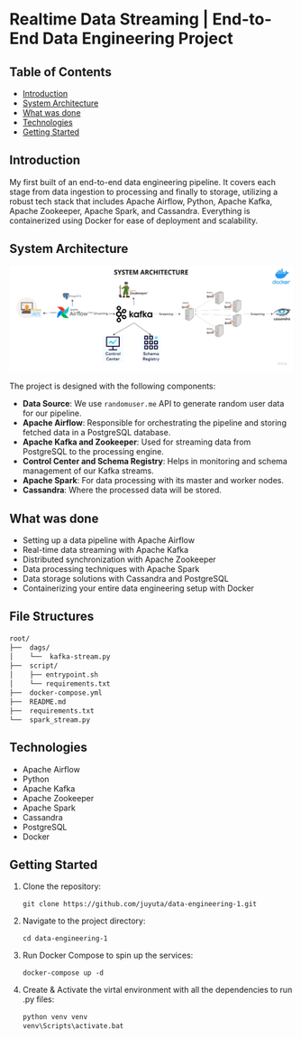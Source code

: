 # Realtime Data Streaming | End-to-End Data Engineering Project

## Table of Contents
- [Introduction](#introduction)
- [System Architecture](#system-architecture)
- [What was done](#what-was-done)
- [Technologies](#technologies)
- [Getting Started](#getting-started)

## Introduction

My first built of an end-to-end data engineering pipeline. It covers each stage from data ingestion to processing and finally to storage, utilizing a robust tech stack that includes Apache Airflow, Python, Apache Kafka, Apache Zookeeper, Apache Spark, and Cassandra. Everything is containerized using Docker for ease of deployment and scalability.

## System Architecture

![System Architecture](https://github.com/juyuta/data-engineering-1/blob/main/Data%20engineering%20architecture.png)

The project is designed with the following components:

- **Data Source**: We use `randomuser.me` API to generate random user data for our pipeline.
- **Apache Airflow**: Responsible for orchestrating the pipeline and storing fetched data in a PostgreSQL database.
- **Apache Kafka and Zookeeper**: Used for streaming data from PostgreSQL to the processing engine.
- **Control Center and Schema Registry**: Helps in monitoring and schema management of our Kafka streams.
- **Apache Spark**: For data processing with its master and worker nodes.
- **Cassandra**: Where the processed data will be stored.

## What was done

- Setting up a data pipeline with Apache Airflow
- Real-time data streaming with Apache Kafka
- Distributed synchronization with Apache Zookeeper
- Data processing techniques with Apache Spark
- Data storage solutions with Cassandra and PostgreSQL
- Containerizing your entire data engineering setup with Docker

## File Structures

```
root/ 
├──  dags/ 
│    └──  kafka-stream.py 
├──  script/ 
│    ├── entrypoint.sh
│    └── requirements.txt
├──  docker-compose.yml
├──  README.md
├──  requirements.txt
└──  spark_stream.py
```

## Technologies

- Apache Airflow
- Python
- Apache Kafka
- Apache Zookeeper
- Apache Spark
- Cassandra
- PostgreSQL
- Docker

## Getting Started

1. Clone the repository:
    ```
    git clone https://github.com/juyuta/data-engineering-1.git
    ```

2. Navigate to the project directory:
    ```
    cd data-engineering-1
    ```

3. Run Docker Compose to spin up the services:
    ```
    docker-compose up -d
    ```

4. Create & Activate the virtal environment with all the dependencies to run .py files:
   ```
   python venv venv
   venv\Scripts\activate.bat
   ```
